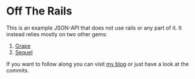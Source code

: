 # Off The Rails

This is an example JSON-API that does not use rails or any part of it. It instead relies mostly on two other gems:

1. [Grape](https://github.com/ruby-grape/grape)
2. [Sequel](http://sequel.jeremyevans.net/)

If you want to follow along you can visit [my blog](www.brewing-bits.com/off-the-rails) or just have a look at the commits.